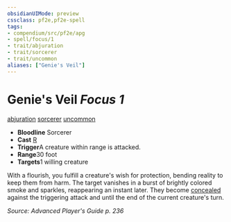 ```yaml
---
obsidianUIMode: preview
cssclass: pf2e,pf2e-spell
tags:
- compendium/src/pf2e/apg
- spell/focus/1
- trait/abjuration
- trait/sorcerer
- trait/uncommon
aliases: ["Genie's Veil"]
---
```

# Genie's Veil *Focus 1*   
[abjuration](../../rules/traits/abjuration.md)  [sorcerer](../../rules/traits/sorcerer.md)  [uncommon](../../rules/traits/uncommon.md)  

- **Bloodline** Sorcerer
- **Cast** [R](../../rules/core-rulebook/chapter-9-playing-the-game.md#Actions "Reaction") 
- **Trigger**A creature within range is attacked.
- **Range**30 foot
- **Targets**1 willing creature

With a flourish, you fulfill a creature's wish for protection, bending reality to keep them from harm. The target vanishes in a burst of brightly colored smoke and sparkles, reappearing an instant later. They become [concealed](../../rules/conditions.md#Concealed) against the triggering attack and until the end of the current creature's turn.

*Source: Advanced Player's Guide p. 236*